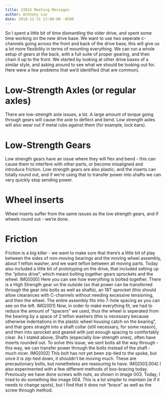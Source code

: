 ```yaml
---
title: 2381X Meeting Messages
author: Anthony Luo
date: 2018-12-31 13:00:00 -0500
---
```

So I spent a little bit of time dismantling the older drive, and spent some time working on the new drive base. We want to use two seperate c-channels going across the front and back of the drive base, this will give us a lot more flexibility in terms of mounting everything. We can run a whole setup of gears at the back, with a full suite of proper gearing, and then chain it up to the front. We started by looking at other drive bases of a similar style, and asking around to see what we should be looking out for. Here were a few problems that we’d identified (that are common).
# Low-Strength Axles (or regular axles)
There are low-strength axle issues, a lot. A large amount of torque going through gears will cause the axle to deflect and bend. Low strength axles will also wear out if metal rubs against them (for example, lock bars). 
# Low-Strength Gears
Low strength gears have an issue where they will flex and bend - this can cause them to interfere with other parts, or become misaligned and introduce friction. Low strength gears are also plastic, and the inserts can totally round out, and if we’re using that to transfer power into shafts we can very quickly stop sending power.
# Wheel inserts
Wheel inserts suffer from the same issues as the low strength gears, and if wheels round out - we’re done.
# Friction
Friction is a big killer - we want to make sure that there’s a little bit of play between the sides of non-moving bearings and the moving wheel assembly, about 1 teflon washer, and we want teflon between all moving parts.
Today also included a little bit of prototyping on the drive, that included setting up the “pilons drive”, which meant bolting together gears sprockets and the wheel. 
IMG[000]
Here you can see how everything is bolted together. There is a High Strength gear on the outside (so that power can be transferred through the gear into bolts as well as shafts), an 18T sprocket (this should allow clearances with C-channels without needing excessive tensioning, and then the wheel. The entire assembly fits into 7-hole spacing as you can see on the left.
IMG[001]
Now, in order to make everything fit, we had to reduce the amount of “spacers” we used, thus the wheel is seperated from the bearing by a space of 2 teflon washers (this is necessary because otherwise indentations in the plastic wheel housing catch on the bearing”, and that goes straight into a shaft collar (still necessary, for some reason), and then into sprocket and geared with just enough spacing to comfortably clear. 
As I stated above, Shafts (especially low-strength ones), often have inserts rounded out. To solve this issue, we sent bolts all the way through - this way, we can transfer power through the bolts instead of the shaft - much nicer. 
IMG[002]
This bolt has not yet been zip-tied to the spoke, but once it is zip-tied down, it shouldn’t be moving much. These are precautionary bolts, but nonetheless are reassuring to have. 
IMG[003,004]
I also experimented with a few different methods of box-bracing today. Previously we have done screws with nuts, as shown in image 003. Today, I tried to do something like image 004. This is a lot simpler to maintain (ie if it needs to change spots), but I find that it does not “brace” as well as the screw through method.
